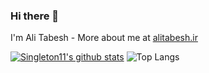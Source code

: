 ### Hi there 👋

I'm Ali Tabesh - More about me at [alitabesh.ir](https://ali.tabesh.ir)

[![Singleton11's github stats](https://github-readme-stats.vercel.app/api?username=alty-ir)](https://github.com/anuraghazra/github-readme-stats) ![Top Langs](https://github-readme-stats.vercel.app/api/top-langs/?username=alty-ir&hide=TeX&layout=compact)



<!--
**alty-ir/alty-ir** is a ✨ _special_ ✨ repository because its `README.md` (this file) appears on your GitHub profile.

Here are some ideas to get you started:

- 🔭 I’m currently working on ...
- 🌱 I’m currently learning ...
- 👯 I’m looking to collaborate on ...
- 🤔 I’m looking for help with ...
- 💬 Ask me about ...
- 📫 How to reach me: ...
- 😄 Pronouns: ...
- ⚡ Fun fact: ...
-->
